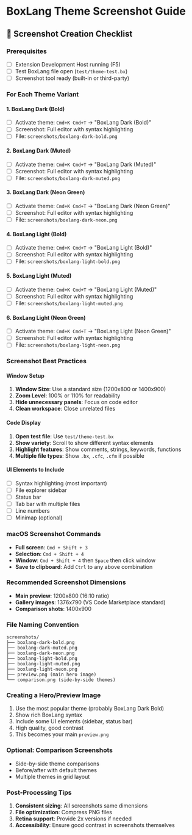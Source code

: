 # BoxLang Theme Screenshot Guide

## 📸 Screenshot Creation Checklist

### Prerequisites
- [ ] Extension Development Host running (F5)
- [ ] Test BoxLang file open (`test/theme-test.bx`)
- [ ] Screenshot tool ready (built-in or third-party)

### For Each Theme Variant

#### 1. BoxLang Dark (Bold)
- [ ] Activate theme: `Cmd+K Cmd+T` → "BoxLang Dark (Bold)"
- [ ] Screenshot: Full editor with syntax highlighting
- [ ] File: `screenshots/boxlang-dark-bold.png`

#### 2. BoxLang Dark (Muted) 
- [ ] Activate theme: `Cmd+K Cmd+T` → "BoxLang Dark (Muted)"
- [ ] Screenshot: Full editor with syntax highlighting
- [ ] File: `screenshots/boxlang-dark-muted.png`

#### 3. BoxLang Dark (Neon Green)
- [ ] Activate theme: `Cmd+K Cmd+T` → "BoxLang Dark (Neon Green)"
- [ ] Screenshot: Full editor with syntax highlighting  
- [ ] File: `screenshots/boxlang-dark-neon.png`

#### 4. BoxLang Light (Bold)
- [ ] Activate theme: `Cmd+K Cmd+T` → "BoxLang Light (Bold)"
- [ ] Screenshot: Full editor with syntax highlighting
- [ ] File: `screenshots/boxlang-light-bold.png`

#### 5. BoxLang Light (Muted)
- [ ] Activate theme: `Cmd+K Cmd+T` → "BoxLang Light (Muted)"
- [ ] Screenshot: Full editor with syntax highlighting
- [ ] File: `screenshots/boxlang-light-muted.png`

#### 6. BoxLang Light (Neon Green)
- [ ] Activate theme: `Cmd+K Cmd+T` → "BoxLang Light (Neon Green)"
- [ ] Screenshot: Full editor with syntax highlighting
- [ ] File: `screenshots/boxlang-light-neon.png`

### Screenshot Best Practices

#### Window Setup
1. **Window Size**: Use a standard size (1200x800 or 1400x900)
2. **Zoom Level**: 100% or 110% for readability
3. **Hide unnecessary panels**: Focus on code editor
4. **Clean workspace**: Close unrelated files

#### Code Display
1. **Open test file**: Use `test/theme-test.bx` 
2. **Show variety**: Scroll to show different syntax elements
3. **Highlight features**: Show comments, strings, keywords, functions
4. **Multiple file types**: Show `.bx`, `.cfc`, `.cfm` if possible

#### UI Elements to Include
- [ ] Syntax highlighting (most important)
- [ ] File explorer sidebar
- [ ] Status bar  
- [ ] Tab bar with multiple files
- [ ] Line numbers
- [ ] Minimap (optional)

### macOS Screenshot Commands
- **Full screen**: `Cmd + Shift + 3`
- **Selection**: `Cmd + Shift + 4` 
- **Window**: `Cmd + Shift + 4` then `Space` then click window
- **Save to clipboard**: Add `Ctrl` to any above combination

### Recommended Screenshot Dimensions
- **Main preview**: 1200x800 (16:10 ratio)
- **Gallery images**: 1376x790 (VS Code Marketplace standard)
- **Comparison shots**: 1400x900

### File Naming Convention
```
screenshots/
├── boxlang-dark-bold.png
├── boxlang-dark-muted.png  
├── boxlang-dark-neon.png
├── boxlang-light-bold.png
├── boxlang-light-muted.png
├── boxlang-light-neon.png
├── preview.png (main hero image)
└── comparison.png (side-by-side themes)
```

### Creating a Hero/Preview Image
1. Use the most popular theme (probably BoxLang Dark Bold)
2. Show rich BoxLang syntax
3. Include some UI elements (sidebar, status bar)
4. High quality, good contrast
5. This becomes your main `preview.png`

### Optional: Comparison Screenshots
- Side-by-side theme comparisons
- Before/after with default themes
- Multiple themes in grid layout

### Post-Processing Tips
1. **Consistent sizing**: All screenshots same dimensions
2. **File optimization**: Compress PNG files
3. **Retina support**: Provide 2x versions if needed
4. **Accessibility**: Ensure good contrast in screenshots themselves
